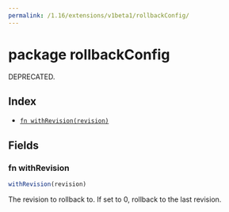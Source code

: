 ```yaml
---
permalink: /1.16/extensions/v1beta1/rollbackConfig/
---
```


# package rollbackConfig

DEPRECATED.

## Index

* [`fn withRevision(revision)`](#fn-withrevision)

## Fields

### fn withRevision

```ts
withRevision(revision)
```

The revision to rollback to. If set to 0, rollback to the last revision.